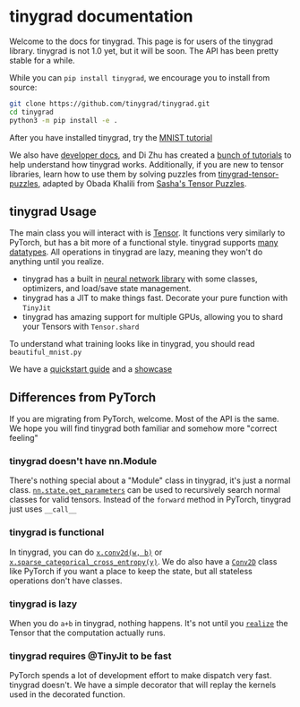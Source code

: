 # tinygrad documentation

Welcome to the docs for tinygrad. This page is for users of the tinygrad library. tinygrad is not 1.0 yet, but it will be soon. The API has been pretty stable for a while.

While you can `pip install tinygrad`, we encourage you to install from source:

```bash
git clone https://github.com/tinygrad/tinygrad.git
cd tinygrad
python3 -m pip install -e .
```

After you have installed tinygrad, try the [MNIST tutorial](mnist.md)

We also have [developer docs](developer/developer.md), and Di Zhu has created a [bunch of tutorials](https://mesozoic-egg.github.io/tinygrad-notes/) to help understand how tinygrad works. Additionally, if you are new to tensor libraries, learn how to use them by solving puzzles from [tinygrad-tensor-puzzles](https://github.com/obadakhalili/tinygrad-tensor-puzzles), adapted by Obada Khalili from [Sasha's Tensor Puzzles](https://github.com/srush/Tensor-Puzzles).

## tinygrad Usage

The main class you will interact with is [Tensor](tensor/index.md). It functions very similarly to PyTorch, but has a bit more of a functional style. tinygrad supports [many datatypes](dtypes.md). All operations in tinygrad are lazy, meaning they won't do anything until you realize.

- tinygrad has a built in [neural network library](nn.md) with some classes, optimizers, and load/save state management.
- tinygrad has a JIT to make things fast. Decorate your pure function with `TinyJit`
- tinygrad has amazing support for multiple GPUs, allowing you to shard your Tensors with `Tensor.shard`

To understand what training looks like in tinygrad, you should read `beautiful_mnist.py`

We have a [quickstart guide](quickstart.md) and a [showcase](showcase.md)

## Differences from PyTorch

If you are migrating from PyTorch, welcome. Most of the API is the same. We hope you will find tinygrad both familiar and somehow more "correct feeling"

### tinygrad doesn't have nn.Module

There's nothing special about a "Module" class in tinygrad, it's just a normal class. [`nn.state.get_parameters`](nn.md/#tinygrad.nn.state.get_parameters) can be used to recursively search normal classes for valid tensors. Instead of the `forward` method in PyTorch, tinygrad just uses `__call__`

### tinygrad is functional

In tinygrad, you can do [`x.conv2d(w, b)`](tensor/ops.md/#tinygrad.Tensor.conv2d) or [`x.sparse_categorical_cross_entropy(y)`](tensor/ops.md/#tinygrad.Tensor.sparse_categorical_crossentropy). We do also have a [`Conv2D`](nn.md/#tinygrad.nn.Conv2d) class like PyTorch if you want a place to keep the state, but all stateless operations don't have classes.

### tinygrad is lazy

When you do `a+b` in tinygrad, nothing happens. It's not until you [`realize`](tensor/index.md/#tinygrad.Tensor.realize) the Tensor that the computation actually runs.

### tinygrad requires @TinyJit to be fast

PyTorch spends a lot of development effort to make dispatch very fast. tinygrad doesn't. We have a simple decorator that will replay the kernels used in the decorated function.
